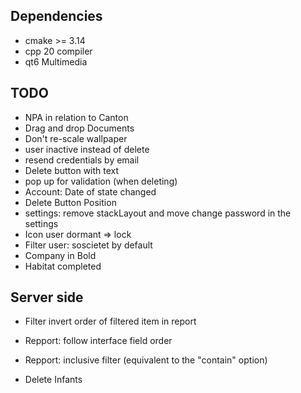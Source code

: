 ## Dependencies

* cmake >= 3.14
* cpp 20 compiler
* qt6 Multimedia

## TODO

* NPA in relation to Canton
* Drag and drop Documents
* Don't re-scale wallpaper
* user inactive instead of delete
* resend credentials by email
* Delete button with text
* pop up for validation (when deleting)
* Account: Date of state changed 
* Delete Button Position
* settings: remove stackLayout and move change password in the settings 
* Icon user dormant => lock
* Filter user: soscietet by default
* Company in Bold
* Habitat completed

## Server side

* Filter invert order of filtered item in report
* Repport: follow interface field order 
* Repport: inclusive filter (equivalent to the "contain" option)

* Delete Infants


